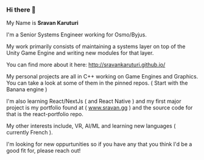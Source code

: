 ### Hi there 👋

My Name is <b>Sravan Karuturi</b>

I'm a Senior Systems Engineer working for Osmo/Byjus.

My work primarily consists of maintaining a systems layer on top of the Unity Game Engine and writing new modules for that layer. 

You can find more about it here: http://sravankaruturi.github.io/

My personal projects are all in C++ working on Game Engines and Graphics. You can take a look at some of them in the pinned repos. ( Start with the Banana engine )

I'm also learning React/NextJs ( and React Native ) and my first major project is my portfolio found at ( www.sravan.gg ) and the source code for that is the react-portfolio repo.

My other interests include, VR, AI/ML and learning new languages ( currently French ).

I'm looking for new oppurtunities so if you have any that you think I'd be a good fit for, please reach out!

<!--
**sravankaruturi/sravankaruturi** is a ✨ _special_ ✨ repository because its `README.md` (this file) appears on your GitHub profile.

Here are some ideas to get you started:

- 🔭 I’m currently working on ...
- 🌱 I’m currently learning ...
- 👯 I’m looking to collaborate on ...
- 🤔 I’m looking for help with ...
- 💬 Ask me about ...
- 📫 How to reach me: ...
- 😄 Pronouns: ...
- ⚡ Fun fact: ...
-->
